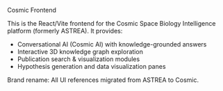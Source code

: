 Cosmic Frontend

This is the React/Vite frontend for the Cosmic Space Biology Intelligence platform (formerly ASTREA). It provides:

- Conversational AI (Cosmic AI) with knowledge-grounded answers
- Interactive 3D knowledge graph exploration
- Publication search & visualization modules
- Hypothesis generation and data visualization panes

Brand rename: All UI references migrated from ASTREA to Cosmic.

